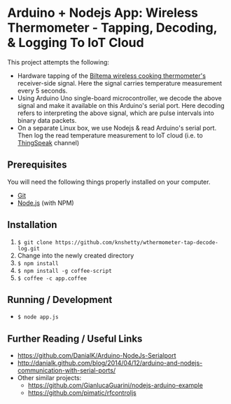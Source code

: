 # Arduino + Nodejs App: Wireless Thermometer - Tapping, Decoding, & Logging To IoT Cloud

This project attempts the following:
* Hardware tapping of the [Biltema wireless cooking thermometer's](http://www.biltema.fi/BiltemaDocuments/Manuals/84-0867_man.pdf) receiver-side signal. Here the signal carries temperature measurement every 5 seconds.
* Using Arduino Uno single-board microcontroller, we decode the above signal and make it available on this Arduino's serial port. Here decoding refers to interpreting the above signal, which are pulse intervals into binary data packets.
* On a separate Linux box, we use Nodejs & read Arduino's serial port. Then log the read temperature measurement to IoT cloud (i.e. to [ThingSpeak](https://thingspeak.com) channel)

## Prerequisites

You will need the following things properly installed on your computer.

* [Git](http://git-scm.com/)
* [Node.js](http://nodejs.org/) (with NPM)

## Installation

1. `$ git clone https://github.com/knshetty/wthermometer-tap-decode-log.git`
2. Change into the newly created directory
3. `$ npm install`
4. `$ npm install -g coffee-script`
5. `$ coffee -c app.coffee`

## Running / Development

* `$ node app.js`

## Further Reading / Useful Links
* https://github.com/DanialK/Arduino-NodeJs-Serialport
* http://danialk.github.com/blog/2014/04/12/arduino-and-nodejs-communication-with-serial-ports/
* Other similar projects:
  * https://github.com/GianlucaGuarini/nodejs-arduino-example
  * https://github.com/pimatic/rfcontroljs
